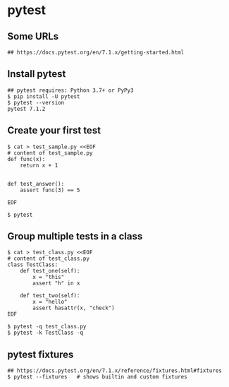 pytest
======

## Some URLs

```
## https://docs.pytest.org/en/7.1.x/getting-started.html
```

## Install pytest

```
## pytest requires: Python 3.7+ or PyPy3
$ pip install -U pytest
$ pytest --version
pytest 7.1.2
```

## Create your first test

```
$ cat > test_sample.py <<EOF
# content of test_sample.py
def func(x):
    return x + 1


def test_answer():
    assert func(3) == 5

EOF

$ pytest
```

## Group multiple tests in a class

```
$ cat > test_class.py <<EOF
# content of test_class.py
class TestClass:
    def test_one(self):
        x = "this"
        assert "h" in x

    def test_two(self):
        x = "hello"
        assert hasattr(x, "check")
EOF

$ pytest -q test_class.py
$ pytest -k TestClass -q
```

## pytest fixtures

```
## https://docs.pytest.org/en/7.1.x/reference/fixtures.html#fixtures
$ pytest --fixtures   # shows builtin and custom fixtures
```
